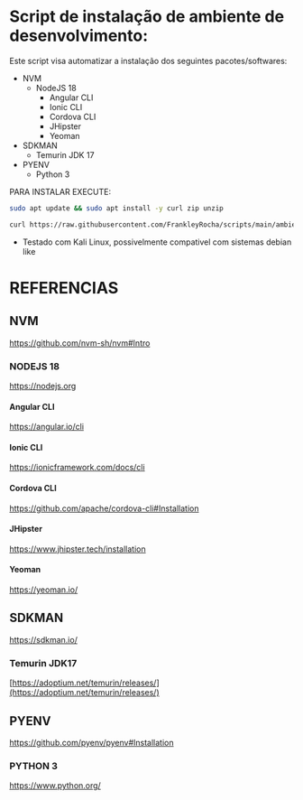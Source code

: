 # Script de instalação de ambiente de desenvolvimento:

Este script visa automatizar a instalação dos seguintes pacotes/softwares:
- NVM
    - NodeJS 18
        - Angular CLI
        - Ionic CLI
        - Cordova CLI
        - JHipster
        - Yeoman
- SDKMAN
    - Temurin JDK 17
- PYENV
    - Python 3

PARA INSTALAR EXECUTE:

````bash
sudo apt update && sudo apt install -y curl zip unzip
````

````bash
curl https://raw.githubusercontent.com/FrankleyRocha/scripts/main/ambiente/kali-linux/install.sh | bash -il
````

* Testado com Kali Linux, possivelmente compativel com sistemas debian like

# REFERENCIAS

## NVM
https://github.com/nvm-sh/nvm#Intro

### NODEJS 18
https://nodejs.org

#### Angular CLI
https://angular.io/cli

#### Ionic CLI
https://ionicframework.com/docs/cli

#### Cordova CLI
https://github.com/apache/cordova-cli#Installation

#### JHipster
https://www.jhipster.tech/installation

#### Yeoman
https://yeoman.io/

## SDKMAN
https://sdkman.io/

### Temurin JDK17
[https://adoptium.net/temurin/releases/](https://adoptium.net/temurin/releases/)

## PYENV
https://github.com/pyenv/pyenv#Installation

### PYTHON 3
https://www.python.org/
